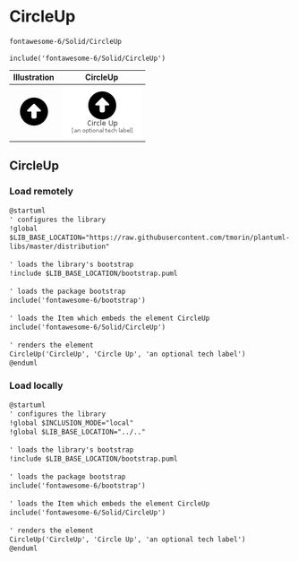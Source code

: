 # CircleUp


```text
fontawesome-6/Solid/CircleUp
```

```text
include('fontawesome-6/Solid/CircleUp')
```



| Illustration | CircleUp |
| :---: | :---: |
| ![illustration for Illustration](../../fontawesome-6/Solid/CircleUp.png) | ![illustration for CircleUp](../../fontawesome-6/Solid/CircleUp.Local.png) |




## CircleUp

### Load remotely
```plantuml
@startuml
' configures the library
!global $LIB_BASE_LOCATION="https://raw.githubusercontent.com/tmorin/plantuml-libs/master/distribution"

' loads the library's bootstrap
!include $LIB_BASE_LOCATION/bootstrap.puml

' loads the package bootstrap
include('fontawesome-6/bootstrap')

' loads the Item which embeds the element CircleUp
include('fontawesome-6/Solid/CircleUp')

' renders the element
CircleUp('CircleUp', 'Circle Up', 'an optional tech label')
@enduml
```

### Load locally
```plantuml
@startuml
' configures the library
!global $INCLUSION_MODE="local"
!global $LIB_BASE_LOCATION="../.."

' loads the library's bootstrap
!include $LIB_BASE_LOCATION/bootstrap.puml

' loads the package bootstrap
include('fontawesome-6/bootstrap')

' loads the Item which embeds the element CircleUp
include('fontawesome-6/Solid/CircleUp')

' renders the element
CircleUp('CircleUp', 'Circle Up', 'an optional tech label')
@enduml
```

